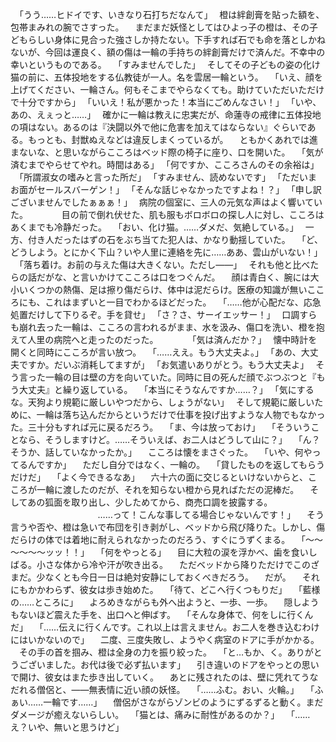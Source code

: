 　｢うう……ヒドイです、いきなり石打ちだなんて｣
 　橙は絆創膏を貼った額を、包帯まみれの腕でさすった。
　まだまだ妖怪としてはひよっ子の橙は、その子どもらしい身体に見合った強さしか持たない。下手すれば石でも命を落としかねないが、今回は運良く、額の傷は一輪の手持ちの絆創膏だけで済んだ。不幸中の幸いというものである。
　｢すみませんでした｣
　そしてその子どもの姿の化け猫の前に、五体投地をする仏教徒が一人。名を雲居一輪という。
　｢いえ、顔を上げてください、一輪さん。何もそこまでやらなくても。助けていただいただけで十分ですから｣
　｢いいえ！私が悪かった！本当にごめんなさい！｣
　｢いや、あの、えぇっと……｣
　確かに一輪は教えに忠実だが、命蓮寺の戒律に五体投地の項はない。あるのは『決闘以外で他に危害を加えてはならない』ぐらいである。もっとも、封獣ぬえなどは違反しまくっているが。
　ともかくあれでは進まないな、と思いながらこころはベッド際の椅子に座り、口を開いた。
　｢気が済むまでやらせてやれ。時間はある｣
　｢何ですか、こころさんのその余裕は｣
　｢所謂淑女の嗜みと言った所だ｣
　｢すみません、読めないです｣
　｢ただいまお面がセールスバーゲン！｣
　｢そんな話じゃなかったですよね！？｣
　｢申し訳ございませんでしたぁぁぁ！｣
　病院の個室に、三人の元気な声はよく響いていた。
　
　
　目の前で倒れ伏せた、肌も服もボロボロの探し人に対し、こころはあくまでも冷静だった。
　｢おい、化け猫。……ダメだ、気絶している。｣
　一方、付き人だったはずの石をぶち当てた犯人は、かなり動揺していた。
　｢ど、どうしよう。とにかく下山？いや人里に連絡を先に……ああ、雲山がいない！｣
　｢落ち着け。お前の与えた傷は大きくない。ただし――｣
　それも他と比べたらの話だがな、と言いかけてこころは口をつぐんだ。
　顔は青白く、腕には大小いくつかの熱傷、足は擦り傷だらけ、体中は泥だらけ。医療の知識が無いこころにも、これはまずいと一目でわかるほどだった。
　｢……他が心配だな、応急処置だけして下りるぞ。手を貸せ｣
　｢さ？さ、サーイエッサー！｣
　口調すらも崩れ去った一輪は、こころの言われるがまま、水を汲み、傷口を洗い、橙を抱えて人里の病院へと走ったのだった。
　
　
　｢気は済んだか？｣
　懐中時計を開くと同時にこころが言い放つ。
　｢……ええ。もう大丈夫よ。｣
　｢あの、大丈夫ですか。だいぶ消耗してますが｣
　｢お気遣いありがとう。もう大丈夫よ｣
　そう言った一輪の目は壁の方を向いていた。同時に目の死んだ顔でぶつぶつと『もう大丈夫』と繰り返している。
　｢本当にそうなんですか……？｣
　｢気にするな。天狗より規範に厳しいやつだから、しょうがない｣
　そして規範に厳しいために、一輪は落ち込んだからというだけで仕事を投げ出すような人物でもなかった。三十分もすれば元に戻るだろう。
　「ま、今は放っておけ」
　「そういうことなら、そうしますけど。……そういえば、お二人はどうして山に？」
　「ん？そうか、話していなかったか。」
　こころは懐をまさぐった。
　「いや、何やってるんですか」
　ただし自分ではなく、一輪の。
　「貸したものを返してもらうだけだ」
　「よく今できるなあ」
　六十六の面に交じるといけないからと、こころが一輪に渡したのだが、それを知らない橙から見ればただの泥棒だ。
　そしてあの狐面を取り出し、少しためてから、商売口調を披露する。
　
　
　
　
　
　
　
　……って！こんな事してる場合じゃないんです！」
　そう言うや否や、橙は急いで布団を引き剥がし、ベッドから飛び降りた。しかし、傷だらけの体では着地に耐えられなかったのだろう、すぐにうずくまる。
　「～～～～～～ッッ！！」
　「何をやっとる」
　目に大粒の涙を浮かべ、歯を食いしばる。小さな体から冷や汗が吹き出る。
　ただベッドから降りただけでこのざまだ。少なくとも今日一日は絶対安静にしておくべきだろう。
　だが。
　それにもかかわらず、彼女は歩き始めた。
　「待て、どこへ行くつもりだ」
　「藍様の……ところに」
　よろめきながらも外へ出ようと、一歩、一歩。
　隠しようもないほど震えた手を、出口へと伸ばす。
　「そんな身体で、何をしに行くんだ」
　「……伝えに行くんです。これ以上は言えません。お二人を巻き込むわけにはいかないので」
　二度、三度失敗し、ようやく病室のドアに手がかかる。
　その手の首を掴み、橙は全身の力を振り絞った。
　「と…もか、く。ありがとうございました。お代は後で必ず払います」
　引き違いのドアをやっとの思いで開け、彼女はまた歩き出していく。
　あとに残されたのは、壁に凭れてうなだれる僧侶と、――無表情に近い顔の妖怪。
　「……ふむ。おい、火輪。」
　「ふぁい……一輪です……」
　僧侶がさながらゾンビのようにずるずると動く。まだダメージが癒えないらしい。
　「猫とは、痛みに耐性があるのか？」
　「……え？いや、無いと思うけど」
　
　
　
　
　